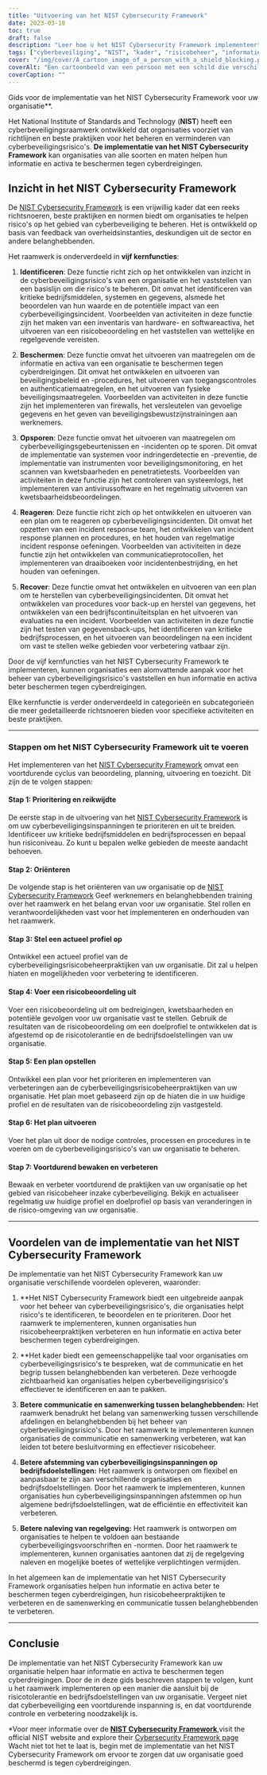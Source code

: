 ```yaml
---
title: "Uitvoering van het NIST Cybersecurity Framework"
date: 2023-03-18
toc: true
draft: false
description: "Leer hoe u het NIST Cybersecurity Framework implementeert en uw organisatie beschermt tegen cyberdreigingen met onze stapsgewijze gids."
tags: ["cyberbeveiliging", "NIST", "kader", "risicobeheer", "informatiebeveiliging", "cyberdreigingen", "uitvoering", "beste praktijken", "richtlijnen", "normen", "cyberaanvallen", "risicobeoordeling", "cyberbeveiligingsrisico", "gegevensbescherming", "compliance", "IT-beveiliging", "netwerkbeveiliging", "reactie op incidenten", "veiligheidsmaatregelen", "cyberbeveiligingsplan"]
cover: "/img/cover/A_cartoon_image_of_a_person_with_a_shield_blocking.png"
coverAlt: "Een cartoonbeeld van een persoon met een schild die verschillende cyberaanvallen blokkeert."
coverCaption: ""
---
```

 Gids voor de implementatie van het NIST Cybersecurity Framework voor uw organisatie**.

Het National Institute of Standards and Technology (**NIST**) heeft een cyberbeveiligingsraamwerk ontwikkeld dat organisaties voorziet van richtlijnen en beste praktijken voor het beheren en verminderen van cyberbeveiligingsrisico's. **De implementatie van het NIST Cybersecurity Framework** kan organisaties van alle soorten en maten helpen hun informatie en activa te beschermen tegen cyberdreigingen.

## Inzicht in het NIST Cybersecurity Framework

De [NIST Cybersecurity Framework](https://www.nist.gov/itl/smallbusinesscyber/planning-guides/nist-cybersecurity-framework) is een vrijwillig kader dat een reeks richtsnoeren, beste praktijken en normen biedt om organisaties te helpen risico's op het gebied van cyberbeveiliging te beheren. Het is ontwikkeld op basis van feedback van overheidsinstanties, deskundigen uit de sector en andere belanghebbenden.

Het raamwerk is onderverdeeld in **vijf kernfuncties**:

1. **Identificeren**: Deze functie richt zich op het ontwikkelen van inzicht in de cyberbeveiligingsrisico's van een organisatie en het vaststellen van een basislijn om die risico's te beheren. Dit omvat het identificeren van kritieke bedrijfsmiddelen, systemen en gegevens, alsmede het beoordelen van hun waarde en de potentiële impact van een cyberbeveiligingsincident. Voorbeelden van activiteiten in deze functie zijn het maken van een inventaris van hardware- en softwareactiva, het uitvoeren van een risicobeoordeling en het vaststellen van wettelijke en regelgevende vereisten.

2. **Beschermen**: Deze functie omvat het uitvoeren van maatregelen om de informatie en activa van een organisatie te beschermen tegen cyberdreigingen. Dit omvat het ontwikkelen en uitvoeren van beveiligingsbeleid en -procedures, het uitvoeren van toegangscontroles en authenticatiemaatregelen, en het uitvoeren van fysieke beveiligingsmaatregelen. Voorbeelden van activiteiten in deze functie zijn het implementeren van firewalls, het versleutelen van gevoelige gegevens en het geven van beveiligingsbewustzijnstrainingen aan werknemers.

3. **Opsporen**: Deze functie omvat het uitvoeren van maatregelen om cyberbeveiligingsgebeurtenissen en -incidenten op te sporen. Dit omvat de implementatie van systemen voor indringerdetectie en -preventie, de implementatie van instrumenten voor beveiligingsmonitoring, en het scannen van kwetsbaarheden en penetratietests. Voorbeelden van activiteiten in deze functie zijn het controleren van systeemlogs, het implementeren van antivirussoftware en het regelmatig uitvoeren van kwetsbaarheidsbeoordelingen.

4. **Reageren**: Deze functie richt zich op het ontwikkelen en uitvoeren van een plan om te reageren op cyberbeveiligingsincidenten. Dit omvat het opzetten van een incident response team, het ontwikkelen van incident response plannen en procedures, en het houden van regelmatige incident response oefeningen. Voorbeelden van activiteiten in deze functie zijn het ontwikkelen van communicatieprotocollen, het implementeren van draaiboeken voor incidentenbestrijding, en het houden van oefeningen.

5. **Recover**: Deze functie omvat het ontwikkelen en uitvoeren van een plan om te herstellen van cyberbeveiligingsincidenten. Dit omvat het ontwikkelen van procedures voor back-up en herstel van gegevens, het ontwikkelen van een bedrijfscontinuïteitsplan en het uitvoeren van evaluaties na een incident. Voorbeelden van activiteiten in deze functie zijn het testen van gegevensback-ups, het identificeren van kritieke bedrijfsprocessen, en het uitvoeren van beoordelingen na een incident om vast te stellen welke gebieden voor verbetering vatbaar zijn.

Door de vijf kernfuncties van het NIST Cybersecurity Framework te implementeren, kunnen organisaties een alomvattende aanpak voor het beheer van cyberbeveiligingsrisico's vaststellen en hun informatie en activa beter beschermen tegen cyberdreigingen.


Elke kernfunctie is verder onderverdeeld in categorieën en subcategorieën die meer gedetailleerde richtsnoeren bieden voor specifieke activiteiten en beste praktijken.

______

### Stappen om het NIST Cybersecurity Framework uit te voeren

Het implementeren van het [NIST Cybersecurity Framework](https://www.nist.gov/itl/smallbusinesscyber/planning-guides/nist-cybersecurity-framework) omvat een voortdurende cyclus van beoordeling, planning, uitvoering en toezicht. Dit zijn de te volgen stappen:

#### Stap 1: Prioritering en reikwijdte

De eerste stap in de uitvoering van het [NIST Cybersecurity Framework](https://www.nist.gov/itl/smallbusinesscyber/planning-guides/nist-cybersecurity-framework) is om uw cyberbeveiligingsinspanningen te prioriteren en uit te breiden. Identificeer uw kritieke bedrijfsmiddelen en bedrijfsprocessen en bepaal hun risiconiveau. Zo kunt u bepalen welke gebieden de meeste aandacht behoeven.

#### Stap 2: Oriënteren

De volgende stap is het oriënteren van uw organisatie op de [NIST Cybersecurity Framework](https://www.nist.gov/itl/smallbusinesscyber/planning-guides/nist-cybersecurity-framework) Geef werknemers en belanghebbenden training over het raamwerk en het belang ervan voor uw organisatie. Stel rollen en verantwoordelijkheden vast voor het implementeren en onderhouden van het raamwerk.

#### Stap 3: Stel een actueel profiel op

Ontwikkel een actueel profiel van de cyberbeveiligingsrisicobeheerpraktijken van uw organisatie. Dit zal u helpen hiaten en mogelijkheden voor verbetering te identificeren.

#### Stap 4: Voer een risicobeoordeling uit

Voer een risicobeoordeling uit om bedreigingen, kwetsbaarheden en potentiële gevolgen voor uw organisatie vast te stellen. Gebruik de resultaten van de risicobeoordeling om een doelprofiel te ontwikkelen dat is afgestemd op de risicotolerantie en de bedrijfsdoelstellingen van uw organisatie.

#### Stap 5: Een plan opstellen

Ontwikkel een plan voor het prioriteren en implementeren van verbeteringen aan de cyberbeveiligingsrisicobeheerpraktijken van uw organisatie. Het plan moet gebaseerd zijn op de hiaten die in uw huidige profiel en de resultaten van de risicobeoordeling zijn vastgesteld.

#### Stap 6: Het plan uitvoeren

Voer het plan uit door de nodige controles, processen en procedures in te voeren om de cyberbeveiligingsrisico's van uw organisatie te beheren.

#### Stap 7: Voortdurend bewaken en verbeteren

Bewaak en verbeter voortdurend de praktijken van uw organisatie op het gebied van risicobeheer inzake cyberbeveiliging. Bekijk en actualiseer regelmatig uw huidige profiel en doelprofiel op basis van veranderingen in de risico-omgeving van uw organisatie.

______

## Voordelen van de implementatie van het NIST Cybersecurity Framework

De implementatie van het NIST Cybersecurity Framework kan uw organisatie verschillende voordelen opleveren, waaronder:

1. **Het NIST Cybersecurity Framework biedt een uitgebreide aanpak voor het beheer van cyberbeveiligingsrisico's, die organisaties helpt risico's te identificeren, te beoordelen en te prioriteren. Door het raamwerk te implementeren, kunnen organisaties hun risicobeheerpraktijken verbeteren en hun informatie en activa beter beschermen tegen cyberdreigingen.

2. **Het kader biedt een gemeenschappelijke taal voor organisaties om cyberbeveiligingsrisico's te bespreken, wat de communicatie en het begrip tussen belanghebbenden kan verbeteren. Deze verhoogde zichtbaarheid kan organisaties helpen cyberbeveiligingsrisico's effectiever te identificeren en aan te pakken.

3. **Betere communicatie en samenwerking tussen belanghebbenden:** Het raamwerk benadrukt het belang van samenwerking tussen verschillende afdelingen en belanghebbenden bij het beheer van cyberbeveiligingsrisico's. Door het raamwerk te implementeren kunnen organisaties de communicatie en samenwerking verbeteren, wat kan leiden tot betere besluitvorming en effectiever risicobeheer.

4. **Betere afstemming van cyberbeveiligingsinspanningen op bedrijfsdoelstellingen:** Het raamwerk is ontworpen om flexibel en aanpasbaar te zijn aan verschillende organisaties en bedrijfsdoelstellingen. Door het raamwerk te implementeren, kunnen organisaties hun cyberbeveiligingsinspanningen afstemmen op hun algemene bedrijfsdoelstellingen, wat de efficiëntie en effectiviteit kan verbeteren.

5. **Betere naleving van regelgeving:** Het raamwerk is ontworpen om organisaties te helpen te voldoen aan bestaande cyberbeveiligingsvoorschriften en -normen. Door het raamwerk te implementeren, kunnen organisaties aantonen dat zij de regelgeving naleven en mogelijke boetes of wettelijke verplichtingen vermijden.

In het algemeen kan de implementatie van het NIST Cybersecurity Framework organisaties helpen hun informatie en activa beter te beschermen tegen cyberdreigingen, hun risicobeheerpraktijken te verbeteren en de samenwerking en communicatie tussen belanghebbenden te verbeteren.

______

## Conclusie

De implementatie van het NIST Cybersecurity Framework kan uw organisatie helpen haar informatie en activa te beschermen tegen cyberdreigingen. Door de in deze gids beschreven stappen te volgen, kunt u het raamwerk implementeren op een manier die aansluit bij de risicotolerantie en bedrijfsdoelstellingen van uw organisatie. Vergeet niet dat cyberbeveiliging een voortdurende inspanning is, en dat voortdurende controle en verbetering noodzakelijk is.

*Voor meer informatie over de [**NIST Cybersecurity Framework**](https://www.nist.gov/cyberframework),visit the official NIST website and explore their [Cybersecurity Framework page](https://www.nist.gov/itl/smallbusinesscyber/planning-guides/nist-cybersecurity-framework) Wacht niet tot het te laat is, begin met de implementatie van het NIST Cybersecurity Framework om ervoor te zorgen dat uw organisatie goed beschermd is tegen cyberdreigingen.

